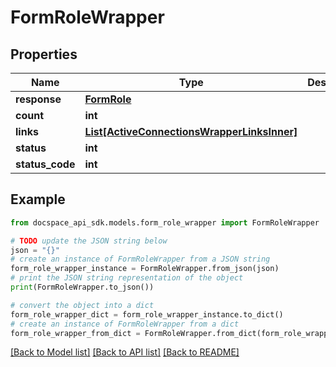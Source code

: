 # FormRoleWrapper

## Properties

Name | Type | Description | Notes
------------ | ------------- | ------------- | -------------
**response** | [**FormRole**](FormRole.md) |  | [optional] 
**count** | **int** |  | [optional] 
**links** | [**List[ActiveConnectionsWrapperLinksInner]**](ActiveConnectionsWrapperLinksInner.md) |  | [optional] 
**status** | **int** |  | [optional] 
**status_code** | **int** |  | [optional] 

## Example

```python
from docspace_api_sdk.models.form_role_wrapper import FormRoleWrapper

# TODO update the JSON string below
json = "{}"
# create an instance of FormRoleWrapper from a JSON string
form_role_wrapper_instance = FormRoleWrapper.from_json(json)
# print the JSON string representation of the object
print(FormRoleWrapper.to_json())

# convert the object into a dict
form_role_wrapper_dict = form_role_wrapper_instance.to_dict()
# create an instance of FormRoleWrapper from a dict
form_role_wrapper_from_dict = FormRoleWrapper.from_dict(form_role_wrapper_dict)
```
[[Back to Model list]](../README.md#documentation-for-models) [[Back to API list]](../README.md#documentation-for-api-endpoints) [[Back to README]](../README.md)


